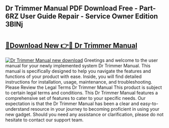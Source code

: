 ## Dr Trimmer Manual PDF Download Free - Part-6RZ User Guide Repair - Service Owner Edition 3BlNj

# <h2><a href="http://bc44101.oget.top/?id=Dr+Trimmer+Manual">🔗Download New 👉🔴 Dr Trimmer Manual</a></h2>

[![Dr Trimmer Manual new download](https://i.imgur.com/5g1atiW.png)](http://bc44101.oget.top/?id=Dr+Trimmer+Manual)
Greetings and welcome to the user manual for your newly implemented system Dr Trimmer Manual. This manual is specifically designed to help you navigate the features and functions of your product with ease. Inside, you will find detailed instructions for installation, usage, maintenance, and troubleshooting. Please Review the Legal Terms Dr Trimmer Manual This product is subject to certain legal terms and conditions. This Dr Trimmer Manual features a comprehensive set of features to cater to your specific needs. Our expectation is that the Dr Trimmer Manual has been a clear and easy-to-understand resource in your journey to becoming proficient in using your new gadget. Should you need any assistance or clarification, please do not hesitate to contact our support team.
